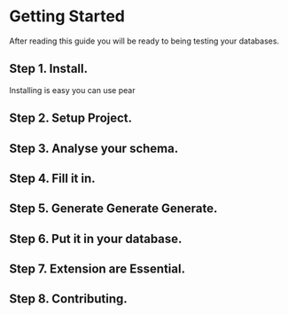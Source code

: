 # Getting Started

After reading this guide you will be ready to being testing your databases.

## Step 1. Install.

Installing is easy you can use pear



## Step 2. Setup Project.


## Step 3. Analyse your schema.


## Step 4. Fill it in.


## Step 5. Generate Generate Generate.



## Step 6. Put it in your database.



## Step 7. Extension are Essential.


## Step 8. Contributing.

